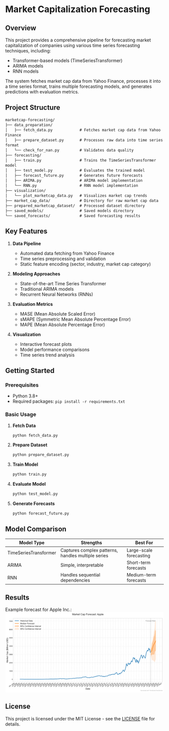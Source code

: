 # Market Capitalization Forecasting

## Overview

This project provides a comprehensive pipeline for forecasting market capitalization of companies using various time series forecasting techniques, including:

- Transformer-based models (TimeSeriesTransformer)
- ARIMA models
- RNN models

The system fetches market cap data from Yahoo Finance, processes it into a time series format, trains multiple forecasting models, and generates predictions with evaluation metrics.

## Project Structure

```
marketcap-forecasting/
├── data_preparation/
│   ├── fetch_data.py            # Fetches market cap data from Yahoo Finance
│   ├── prepare_dataset.py       # Processes raw data into time series format
│   └── check_for_nan.py         # Validates data quality
├── forecasting/
│   ├── train.py                 # Trains the TimeSeriesTransformer model
│   ├── test_model.py            # Evaluates the trained model
│   ├── forecast_future.py       # Generates future forecasts
│   ├── ARIMA.py                 # ARIMA model implementation
│   └── RNN.py                   # RNN model implementation
├── visualization/
│   └── plot_marketcap_data.py   # Visualizes market cap trends
├── market_cap_data/             # Directory for raw market cap data
├── prepared_marketcap_dataset/  # Processed dataset directory
├── saved_models/                # Saved models directory
└── saved_forecasts/             # Saved forecasting results
```

## Key Features

1. **Data Pipeline**

   - Automated data fetching from Yahoo Finance
   - Time series preprocessing and validation
   - Static feature encoding (sector, industry, market cap category)

2. **Modeling Approaches**

   - State-of-the-art Time Series Transformer
   - Traditional ARIMA models
   - Recurrent Neural Networks (RNNs)

3. **Evaluation Metrics**

   - MASE (Mean Absolute Scaled Error)
   - sMAPE (Symmetric Mean Absolute Percentage Error)
   - MAPE (Mean Absolute Percentage Error)

4. **Visualization**
   - Interactive forecast plots
   - Model performance comparisons
   - Time series trend analysis

## Getting Started

### Prerequisites

- Python 3.8+
- Required packages: `pip install -r requirements.txt`

### Basic Usage

1. **Fetch Data**

   ```bash
   python fetch_data.py
   ```

2. **Prepare Dataset**

   ```bash
   python prepare_dataset.py
   ```

3. **Train Model**

   ```bash
   python train.py
   ```

4. **Evaluate Model**

   ```bash
   python test_model.py
   ```

5. **Generate Forecasts**
   ```bash
   python forecast_future.py
   ```

## Model Comparison

| Model Type            | Strengths                                          | Best For                |
| --------------------- | -------------------------------------------------- | ----------------------- |
| TimeSeriesTransformer | Captures complex patterns, handles multiple series | Large-scale forecasting |
| ARIMA                 | Simple, interpretable                              | Short-term forecasts    |
| RNN                   | Handles sequential dependencies                    | Medium-term forecasts   |

## Results

Example forecast for Apple Inc.:
![Apple Forecast Example](saved_forecasts/transformers_forecasts/Apple_forecast.png)

## License

This project is licensed under the MIT License - see the [LICENSE](LICENSE) file for details.
